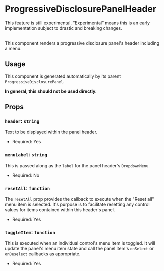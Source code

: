 # ProgressiveDisclosurePanelHeader

<div class="callout callout-alert">
This feature is still experimental. “Experimental” means this is an early implementation subject to drastic and breaking changes.
</div>
<br />

This component renders a progressive disclosure panel's header including a menu.

## Usage

This component is generated automatically by its parent
`ProgressiveDisclosurePanel`.

<div class="callout callout-alert">
<strong>In general, this should not be used directly.</strong>
</div>

## Props

### `header`: `string`

Text to be displayed within the panel header.

-   Required: Yes

### `menuLabel`: `string`

This is passed along as the `label` for the panel header's `DropdownMenu`.

-   Required: No

### `resetAll`: `function`

The `resetAll` prop provides the callback to execute when the "Reset all" menu
item is selected. It's purpose is to facilitate resetting any control values
for items contained within this header's panel.

-   Required: Yes

### `toggleItem`: `function`

This is executed when an individual control's menu item is toggled. It
will update the panel's menu item state and call the panel item's `onSelect` or
`onDeselect` callbacks as appropriate.

-   Required: Yes
